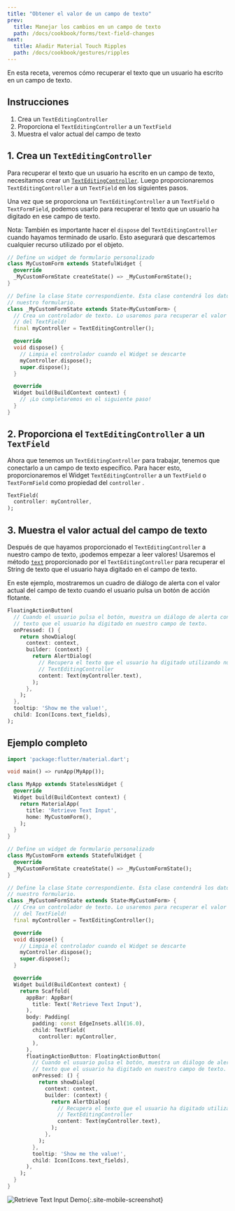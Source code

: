 ```yaml
---
title: "Obtener el valor de un campo de texto"
prev:
  title: Manejar los cambios en un campo de texto
  path: /docs/cookbook/forms/text-field-changes
next:
  title: Añadir Material Touch Ripples
  path: /docs/cookbook/gestures/ripples
---
```


En esta receta, veremos cómo recuperar el texto que un usuario ha escrito en un 
campo de texto.

## Instrucciones

  1. Crea un `TextEditingController`
  2. Proporciona el `TextEditingController` a un `TextField`
  3. Muestra el valor actual del campo de texto

## 1. Crea un `TextEditingController`

Para recuperar el texto que un usuario ha escrito en un campo de texto, necesitamos 
crear un [`TextEditingController`]({{site.api}}/flutter/widgets/TextEditingController-class.html).
Luego proporcionaremos `TextEditingController` a un `TextField` en los siguientes 
pasos.

Una vez que se proporciona un `TextEditingController` a un `TextField` o `TextFormField`,
podemos usarlo para recuperar el texto que un usuario ha digitado en ese campo de texto.

Nota: También es importante hacer el `dispose` del `TextEditingController` cuando 
hayamos terminado de usarlo. Esto asegurará que descartemos cualquier recurso utilizado 
por el objeto.

<!-- skip -->
```dart
// Define un widget de formulario personalizado
class MyCustomForm extends StatefulWidget {
  @override
  _MyCustomFormState createState() => _MyCustomFormState();
}

// Define la clase State correspondiente. Esta clase contendrá los datos relacionados con
// nuestro formulario.
class _MyCustomFormState extends State<MyCustomForm> {
  // Crea un controlador de texto. Lo usaremos para recuperar el valor actual
  // del TextField!
  final myController = TextEditingController();

  @override
  void dispose() {
    // Limpia el controlador cuando el Widget se descarte
    myController.dispose();
    super.dispose();
  }

  @override
  Widget build(BuildContext context) {
    // ¡Lo completaremos en el siguiente paso!
  }
}
```

## 2. Proporciona el `TextEditingController` a un `TextField`

Ahora que tenemos un `TextEditingController` para trabajar, tenemos que conectarlo a un 
campo de texto específico. Para hacer esto, proporcionaremos el Widget `TextEditingController` 
a un `TextField` o `TextFormField`  como propiedad del `controller` .

<!-- skip -->
```dart
TextField(
  controller: myController,
);
```

## 3. Muestra el valor actual del campo de texto

Después de que hayamos proporcionado el `TextEditingController` a nuestro campo de texto, 
¡podemos empezar a leer valores! Usaremos el método [`text`]({{site.api}}/flutter/widgets/TextEditingController/text.html) 
proporcionado por el `TextEditingController` para recuperar el String de texto 
que el usuario haya digitado en el campo de texto.

En este ejemplo, mostraremos un cuadro de diálogo de alerta con el valor 
actual del campo de texto cuando el usuario pulsa un botón de acción flotante.  

<!-- skip -->
```dart
FloatingActionButton(
  // Cuando el usuario pulsa el botón, muestra un diálogo de alerta con el
  // texto que el usuario ha digitado en nuestro campo de texto.
  onPressed: () {
    return showDialog(
      context: context,
      builder: (context) {
        return AlertDialog(
          // Recupera el texto que el usuario ha digitado utilizando nuestro
          // TextEditingController
          content: Text(myController.text),
        );
      },
    );
  },
  tooltip: 'Show me the value!',
  child: Icon(Icons.text_fields),
);
```

## Ejemplo completo

```dart
import 'package:flutter/material.dart';

void main() => runApp(MyApp());

class MyApp extends StatelessWidget {
  @override
  Widget build(BuildContext context) {
    return MaterialApp(
      title: 'Retrieve Text Input',
      home: MyCustomForm(),
    );
  }
}

// Define un widget de formulario personalizado
class MyCustomForm extends StatefulWidget {
  @override
  _MyCustomFormState createState() => _MyCustomFormState();
}

// Define la clase State correspondiente. Esta clase contendrá los datos relacionados con
// nuestro formulario.
class _MyCustomFormState extends State<MyCustomForm> {
  // Crea un controlador de texto. Lo usaremos para recuperar el valor actual
  // del TextField!
  final myController = TextEditingController();

  @override
  void dispose() {
    // Limpia el controlador cuando el Widget se descarte
    myController.dispose();
    super.dispose();
  }

  @override
  Widget build(BuildContext context) {
    return Scaffold(
      appBar: AppBar(
        title: Text('Retrieve Text Input'),
      ),
      body: Padding(
        padding: const EdgeInsets.all(16.0),
        child: TextField(
          controller: myController,
        ),
      ),
      floatingActionButton: FloatingActionButton(
        // Cuando el usuario pulsa el botón, muestra un diálogo de alerta con el
        // texto que el usuario ha digitado en nuestro campo de texto.
        onPressed: () {
          return showDialog(
            context: context,
            builder: (context) {
              return AlertDialog(
                // Recupera el texto que el usuario ha digitado utilizando nuestro
                // TextEditingController
                content: Text(myController.text),
              );
            },
          );
        },
        tooltip: 'Show me the value!',
        child: Icon(Icons.text_fields),
      ),
    );
  }
}
```

![Retrieve Text Input Demo](/images/cookbook/retrieve-input.gif){:.site-mobile-screenshot}
